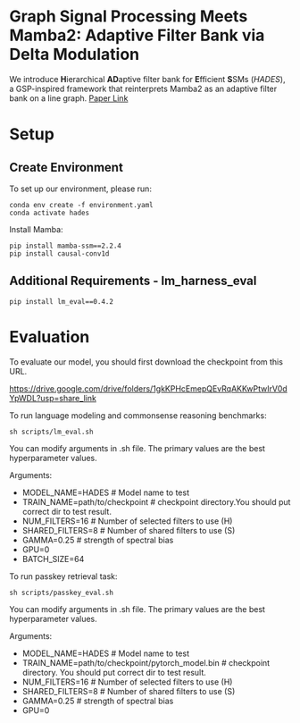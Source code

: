 # Graph Signal Processing Meets Mamba2: Adaptive Filter Bank via Delta Modulation

We introduce **H**ierarchical **AD**aptive filter bank for **E**fficient **S**SMs (*HADES*), a GSP-inspired framework that reinterprets Mamba2 as an adaptive filter bank on a line graph. [Paper Link](https://openreview.net/forum?id=cH0OxrmfdL&referrer=%5BAuthor%20Console%5D(%2Fgroup%3Fid%3DICML.cc%2F2025%2FWorkshop%2FES-FoMo-III%2FAuthors%23your-submissions))

# Setup
## Create Environment
To set up our environment, please run:
```
conda env create -f environment.yaml
conda activate hades
```

Install Mamba:
```
pip install mamba-ssm==2.2.4
pip install causal-conv1d
```

## Additional Requirements - lm_harness_eval
```
pip install lm_eval==0.4.2
```

# Evaluation
To evaluate our model, you should first download the checkpoint from this URL.

https://drive.google.com/drive/folders/1gkKPHcEmepQEvRqAKKwPtwIrV0dYpWDL?usp=share_link


To run language modeling and commonsense reasoning benchmarks:
```
sh scripts/lm_eval.sh 
```
You can modify arguments in .sh file. The primary values are the best hyperparameter values.

Arguments:
* MODEL_NAME=HADES # Model name to test
* TRAIN_NAME=path/to/checkpoint # checkpoint directory.You should put correct dir to test result.
* NUM_FILTERS=16 # Number of selected filters to use (H)
* SHARED_FILTERS=8 # Number of shared filters to use (S)
* GAMMA=0.25 # strength of spectral bias
* GPU=0
* BATCH_SIZE=64

To run passkey retrieval task:
```
sh scripts/passkey_eval.sh 
```
You can modify arguments in .sh file. The primary values are the best hyperparameter values.

Arguments:
* MODEL_NAME=HADES # Model name to test
* TRAIN_NAME=path/to/checkpoint/pytorch_model.bin # checkpoint directory. You should put correct dir to test result.
* NUM_FILTERS=16 # Number of selected filters to use (H)
* SHARED_FILTERS=8 # Number of shared filters to use (S)
* GAMMA=0.25 # strength of spectral bias
* GPU=0

